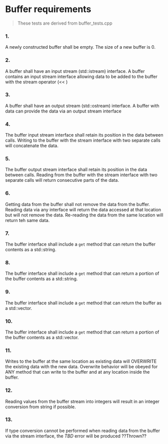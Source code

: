 # Buffer requirements

> These tests are derived from buffer_tests.cpp

### 1.

A newly constructed buffer shall be empty. The size of a new buffer is 0.

### 2.

A buffer shall have an input stream (std::istream) interface. A buffer contains
an input stream interface allowing data to be added to the buffer with the
stream operator (<< )

### 3.

A buffer shall have an output stream (std::ostream) interface. A buffer with
data can provide the data via an output stream interface

### 4.

The buffer input stream interface shall retain its position in the data between
calls. Writing to the buffer with the stream interface with two separate calls
will concatenate the data.

### 5.

The buffer output stream interface shall retain its position in the data between
calls. Reading from the buffer with the stream interface with two separate calls
will return consecutive parts of the data.

### 6.

Getting data from the buffer shall not remove the data from the buffer. Reading
data via any interface will return the data accessed at that location but will
not remove the data. Re-reading the data from the same location will return teh
same data.

### 7.

The buffer interface shall include a `get` method that can return the buffer
contents as a std::string.

### 8.

The buffer interface shall include a `get` method that can return a portion of
the buffer contents as a std::string.

### 9.

The buffer interface shall include a `get` method that can return the buffer as
a std::vector<byte>.

### 10.

The buffer interface shall include a `get` method that can return a portion of
the buffer contents as a std::vector<byte>.

### 11.

Writes to the buffer at the same location as existing data will OVERWRITE the
existing data with the new data. Overwrite behavior will be obeyed for ANY
method that can write to the buffer and at any location inside the buffer.

### 12.

Reading values from the buffer stream into integers will result in an integer
conversion from string if possible.

### 13.

If type conversion cannot be performed when reading data from the buffer via the
stream interface, the _*TBD*_ error will be produced ??Thrown??
